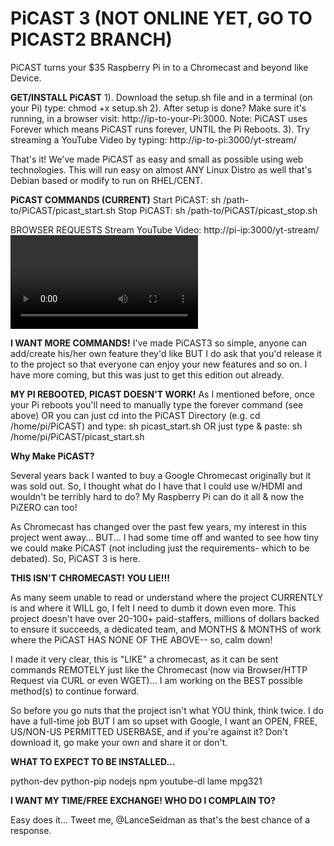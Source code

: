# PiCAST 3 (NOT ONLINE YET, GO TO PICAST2 BRANCH)
PiCAST turns your $35 Raspberry Pi in to a Chromecast and beyond like Device.

<b>GET/INSTALL PiCAST</b>
1). Download the setup.sh file and in a terminal (on your Pi) type: chmod +x setup.sh
2). After setup is done? Make sure it's running, in a browser visit: http://ip-to-your-Pi:3000.
Note: PiCAST uses Forever which means PiCAST runs forever, UNTIL the Pi Reboots.
3). Try streaming a YouTube Video by typing: http://ip-to-pi:3000/yt-stream/<YouTube Video ID>

That's it! We've made PiCAST as easy and small as possible using web technologies. This will run easy on
almost ANY Linux Distro as well that's Debian based or modify to run on RHEL/CENT.

<b>PiCAST COMMANDS (CURRENT)</b>
Start PiCAST: sh /path-to/PiCAST/picast_start.sh 
Stop PiCAST: sh /path-to/PiCAST/picast_stop.sh 

BROWSER REQUESTS
Stream YouTube Video: http://pi-ip:3000/yt-stream/<video id>


<b>I WANT MORE COMMANDS!</b>
I've made PiCAST3 so simple, anyone can add/create his/her own feature they'd like BUT I do ask that you'd
release it to the project so that everyone can enjoy your new features and so on. I have more coming, but
this was just to get this edition out already.

<b>MY PI REBOOTED, PICAST DOESN'T WORK!</b>
As I mentioned before, once your Pi reboots you'll need to manually type the forever command (see above)
OR you can just cd into the PiCAST Directory (e.g. cd /home/pi/PiCAST) and type: sh picast_start.sh OR
just type & paste: sh /home/pi/PiCAST/picast_start.sh

<b>Why Make PiCAST?</b>

Several years back I wanted to buy a Google Chromecast originally but it was sold out. So, I thought what do I have that I could use w/HDMI and wouldn't be terribly hard to do? My Raspberry Pi can do it all & now the PiZERO can too!

As Chromecast has changed over the past few years, my interest in this project went away... BUT... I had some time off and wanted to see how tiny we could make PiCAST (not including just the requirements- which to be debated). So, PiCAST 3 is here.

<b>THIS ISN'T CHROMECAST! YOU LIE!!!</b>

As many seem unable to read or understand where the project CURRENTLY is and where it WILL go, I felt I need to dumb it down even more. This project doesn't have over 20-100+ paid-staffers, millions of dollars backed to ensure it succeeds, a dedicated team, and MONTHS & MONTHS of work where the PiCAST HAS NONE OF THE ABOVE-- so, calm down!

I made it very clear, this is "LIKE" a chromecast, as it can be sent commands REMOTELY just like the Chromecast (now via Browser/HTTP Request via CURL or even WGET)... I am working on the BEST possible method(s) to continue forward.

So before you go nuts that the project isn't what YOU think, think twice. I do have a full-time job BUT I am so upset with Google, I want an OPEN, FREE, US/NON-US PERMITTED USERBASE, and if you're against it? Don't download it, go make your own and share it or don't. 

<b>WHAT TO EXPECT TO BE INSTALLED...</b>

python-dev python-pip nodejs npm youtube-dl lame mpg321

<b>I WANT MY TIME/FREE EXCHANGE! WHO DO I COMPLAIN TO?</b>

Easy does it... Tweet me, @LanceSeidman as that's the best chance of a response.

